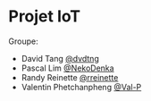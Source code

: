 # Projet IoT 
Groupe: 
  * David Tang [@dvdtng](https://github.com/dvdtng)
  * Pascal Lim [@NekoDenka](https://github.com/NekoDenka)
  * Randy Reinette [@rreinette](https://github.com/rreinette)
  * Valentin Phetchanpheng [@Val-P](https://github.com/Val-P)
